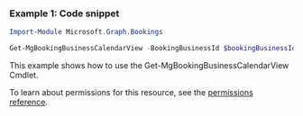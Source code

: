 ### Example 1: Code snippet

```powershellImport-Module Microsoft.Graph.Bookings

Get-MgBookingBusinessCalendarView -BookingBusinessId $bookingBusinessId -Start "2018-04-30T00:00:00Z" -End "2018-05-10T00:00:00Z"
```
This example shows how to use the Get-MgBookingBusinessCalendarView Cmdlet.
To learn about permissions for this resource, see the [permissions reference](/graph/permissions-reference).

